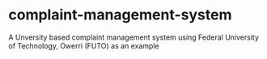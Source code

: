 # complaint-management-system
A Unversity based complaint management system using Federal University of Technology, Owerri (FUTO) as an example

